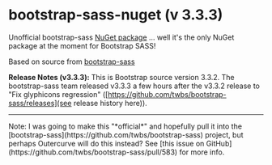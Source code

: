 bootstrap-sass-nuget (v 3.3.3)
==============================

Unofficial bootstrap-sass [NuGet package](https://www.nuget.org/packages/Twitter.Bootstrap.Sass/) ... well it's the only NuGet package at the moment for Bootstrap SASS!

Based on source from [bootstrap-sass](https://github.com/twbs/bootstrap-sass)

**Release Notes (v3.3.3):** This is Bootstrap source version 3.3.2. The bootstrap-sass team released v3.3.3 a few hours after the v3.3.2 release to "Fix glyphicons regression" ([https://github.com/twbs/bootstrap-sass/releases](see release history here)). 

<hr/>
Note: I was going  to make this "*official*" and hopefully pull it into the [bootstrap-sass](https://github.com/twbs/bootstrap-sass) project, but perhaps Outercurve will do this instead? See [this issue on GitHub](https://github.com/twbs/bootstrap-sass/pull/583) for more info.


